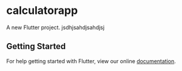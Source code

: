 # calculatorapp

A new Flutter project. jsdhjsahdjsahdjsj

## Getting Started

For help getting started with Flutter, view our online
[documentation](https://flutter.io/).
